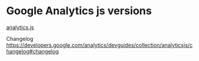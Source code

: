 # Google Analytics js versions

[analytics.js](//www.google-analytics.com/analytics.js)

Changelog https://developers.google.com/analytics/devguides/collection/analyticsjs/changelog#changelog
